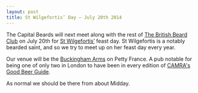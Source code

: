 ```yaml
---
layout: post
title: St Wilgefortis’ Day — July 20th 2014
---
```


The Capital Beards will next meet along with the rest of [The British Beard Club](http://thebritishbeardclub.org) on July 20th for [St Wilgefortis’](http://en.wikipedia.org/wiki/Wilgefortis)
feast day. St Wilgefortis is a notably bearded saint, and so we try to meet
up on her feast day every year.

Our venue will be the [Buckingham Arms](http://www.youngs.co.uk/pubs/buckingham-arms) on Petty France. A pub notable for being one of only two in London to have been in every edition of [CAMRA's](http://www.camra.org.uk) [Good Beer Guide](http://www.camra.org.uk/gbg).

As normal we should be there from about Midday.
